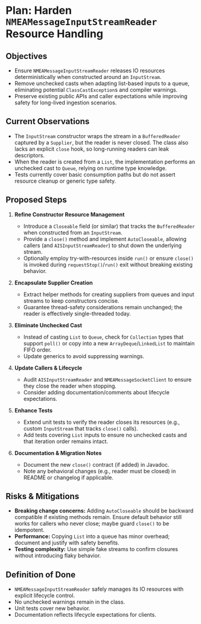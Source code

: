 # Plan: Harden `NMEAMessageInputStreamReader` Resource Handling

## Objectives
- Ensure `NMEAMessageInputStreamReader` releases IO resources deterministically when constructed around an `InputStream`.
- Remove unchecked casts when adapting list-based inputs to a queue, eliminating potential `ClassCastException`s and compiler warnings.
- Preserve existing public APIs and caller expectations while improving safety for long-lived ingestion scenarios.

## Current Observations
- The `InputStream` constructor wraps the stream in a `BufferedReader` captured by a `Supplier`, but the reader is never closed. The class also lacks an explicit `close` hook, so long-running readers can leak descriptors.
- When the reader is created from a `List`, the implementation performs an unchecked cast to `Queue`, relying on runtime type knowledge.
- Tests currently cover basic consumption paths but do not assert resource cleanup or generic type safety.

## Proposed Steps
1. **Refine Constructor Resource Management**
   - Introduce a `Closeable` field (or similar) that tracks the `BufferedReader` when constructed from an `InputStream`.
   - Provide a `close()` method and implement `AutoCloseable`, allowing callers (and `AISInputStreamReader`) to shut down the underlying stream.
   - Optionally employ try-with-resources inside `run()` or ensure `close()` is invoked during `requestStop()`/`run()` exit without breaking existing behavior.

2. **Encapsulate Supplier Creation**
   - Extract helper methods for creating suppliers from queues and input streams to keep constructors concise.
   - Guarantee thread-safety considerations remain unchanged; the reader is effectively single-threaded today.

3. **Eliminate Unchecked Cast**
   - Instead of casting `List` to `Queue`, check for `Collection` types that support `poll()` or copy into a new `ArrayDeque`/`LinkedList` to maintain FIFO order.
   - Update generics to avoid suppressing warnings.

4. **Update Callers & Lifecycle**
   - Audit `AISInputStreamReader` and `NMEAMessageSocketClient` to ensure they close the reader when stopping.
   - Consider adding documentation/comments about lifecycle expectations.

5. **Enhance Tests**
   - Extend unit tests to verify the reader closes its resources (e.g., custom `InputStream` that tracks `close()` calls).
   - Add tests covering `List` inputs to ensure no unchecked casts and that iteration order remains intact.

6. **Documentation & Migration Notes**
   - Document the new `close()` contract (if added) in Javadoc.
   - Note any behavioral changes (e.g., reader must be closed) in README or changelog if applicable.

## Risks & Mitigations
- **Breaking change concerns:** Adding `AutoCloseable` should be backward compatible if existing methods remain. Ensure default behavior still works for callers who never close; maybe guard `close()` to be idempotent.
- **Performance:** Copying `List` into a queue has minor overhead; document and justify with safety benefits.
- **Testing complexity:** Use simple fake streams to confirm closures without introducing flaky behavior.

## Definition of Done
- `NMEAMessageInputStreamReader` safely manages its IO resources with explicit lifecycle control.
- No unchecked warnings remain in the class.
- Unit tests cover new behavior.
- Documentation reflects lifecycle expectations for clients.
